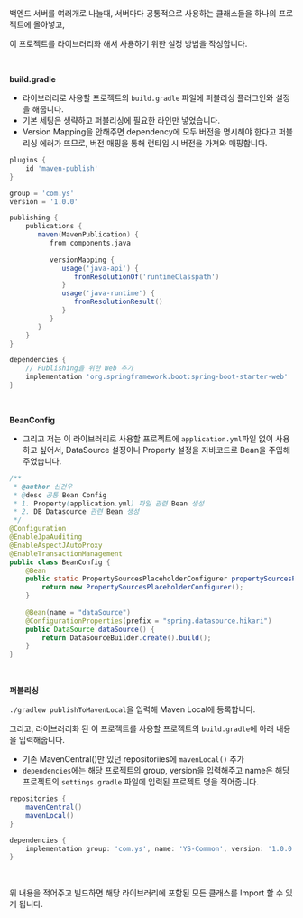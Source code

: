 백엔드 서버를 여러개로 나눌때, 서버마다 공통적으로 사용하는 클래스들을 하나의 프로젝트에 몰아넣고,

이 프로젝트를 라이브러리화 해서 사용하기 위한 설정 방법을 작성합니다.

<br>

**build.gradle**

- 라이브러리로 사용할 프로젝트의 `build.gradle` 파일에 퍼블리싱 플러그인와 설정을 해줍니다.
- 기본 세팅은 생략하고 퍼블리싱에 필요한 라인만 넣었습니다.
- Version Mapping을 안해주면 dependency에 모두 버전을 명시해야 한다고 퍼블리싱 에러가 뜨므로, 버전 매핑을 통해 런타임 시 버전을 가져와 매핑합니다.

```groovy
plugins {  
    id 'maven-publish'  
}

group = 'com.ys'  
version = '1.0.0'

publishing {  
    publications {  
       maven(MavenPublication) {  
          from components.java  
  
          versionMapping {  
             usage('java-api') {  
                fromResolutionOf('runtimeClasspath')  
             }  
             usage('java-runtime') {  
                fromResolutionResult()  
             }  
          }       
	   }    
	}
}

dependencies {  
    // Publishing을 위한 Web 추가
    implementation 'org.springframework.boot:spring-boot-starter-web'
}
```

<br>

**BeanConfig**

- 그리고 저는 이 라이브러리로 사용할 프로젝트에 `application.yml`파일 없이 사용하고 싶어서, DataSource 설정이나 Property 설정을 자바코드로 Bean을 주입해 주었습니다.

```java
/**  
 * @author 신건우  
 * @desc 공통 Bean Config  
 * 1. Property(application.yml) 파일 관련 Bean 생성  
 * 2. DB Datasource 관련 Bean 생성  
 */  
@Configuration  
@EnableJpaAuditing  
@EnableAspectJAutoProxy  
@EnableTransactionManagement  
public class BeanConfig {  
    @Bean  
    public static PropertySourcesPlaceholderConfigurer propertySourcesPlaceholderConfigurer() {  
        return new PropertySourcesPlaceholderConfigurer();  
    }  
  
    @Bean(name = "dataSource")  
    @ConfigurationProperties(prefix = "spring.datasource.hikari")  
    public DataSource dataSource() {  
        return DataSourceBuilder.create().build();  
    }  
}
```

<br>

**퍼블리싱**

`./gradlew publishToMavenLocal`을 입력해 Maven Local에 등록합니다.

그리고, 라이브러리화 된 이 프로젝트를 사용할 프로젝트의 `build.gradle`에 아래 내용을 입력해줍니다.

- 기존 MavenCentral()만 있던 repositoriies에 `mavenLocal()` 추가
- `dependencies`에는 해당 프로젝트의 group, version을 입력해주고 name은 해당 프로젝트의 `settings.gradle` 파일에 입력된 프로젝트 명을 적어줍니다.

```groovy
repositories {  
    mavenCentral()  
    mavenLocal()  
}

dependencies {
	implementation group: 'com.ys', name: 'YS-Common', version: '1.0.0'
}
```

<br>

위 내용을 적어주고 빌드하면 해당 라이브러리에 포함된 모든 클래스를 Import 할 수 있게 됩니다.